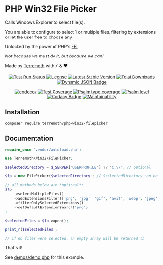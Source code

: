 # PHP Win32 File Picker

Calls Windows Explorer to select file(s).  

You are able to configure to select 1 or multiple files, 
filtering by extensions or let the user free to choose any.

Unlocked by the power of PHP's [FFI](https://www.php.net/manual/en/book.ffi.php)

_Not because we must do it, but because we can!_

Made by [Terremoth](https://github.com/terremoth/) with ⚡ & ❤

<div align="center">
    
[![Test Run Status](https://github.com/terremoth/php-win32-filepicker/actions/workflows/workflow.yml/badge.svg?branch=main)](https://github.com/terremoth/php-win32-filepicker/actions/workflows/workflow.yml)
[![License](https://img.shields.io/github/license/terremoth/php-win32-filepicker.svg?logo=gpl&color=41bb13)](https://github.com/terremoth/php-win32-filepicker/blob/main/LICENSE)
[![Latest Stable Version](https://poser.pugx.org/terremoth/php-win32-filepicker/v/stable)](https://packagist.org/packages/terremoth/php-win32-filepicker)
[![Total Downloads](https://poser.pugx.org/terremoth/php-win32-filepicker/downloads)](https://packagist.org/packages/terremoth/php-win32-filepicker)
[![Dynamic JSON Badge](https://img.shields.io/badge/dynamic/json?url=https%3A%2F%2Fdiscord.com%2Fapi%2Finvites%2FJxFhMVWu82%3Fwith_counts%3Dtrue&query=%24.approximate_member_count&logo=discord&logoColor=white&label=Users%20Total&color=green)](https://discord.gg/JxFhMVWu82)
</div>
<div align="center">

[![codecov](https://codecov.io/gh/terremoth/php-win32-filepicker/graph/badge.svg?token=OK19B0N657)](https://codecov.io/gh/terremoth/php-win32-filepicker)
[![Test Coverage](https://api.codeclimate.com/v1/badges/1ec5c2da0c5a366cecb7/test_coverage)](https://codeclimate.com/github/terremoth/php-win32-filepicker/test_coverage)
[![Psalm type coverage](https://shepherd.dev/github/terremoth/php-win32-filepicker/coverage.svg)](https://shepherd.dev/github/terremoth/php-win32-filepicker)
[![Psalm level](https://shepherd.dev/github/terremoth/php-win32-filepicker/level.svg)](https://shepherd.dev/github/terremoth/php-win32-filepicker)
[![Codacy Badge](https://app.codacy.com/project/badge/Grade/f0b186eb12a745a79b110fde625b645f)](https://app.codacy.com/gh/terremoth/php-win32-filepicker/dashboard?utm_source=gh&utm_medium=referral&utm_content=&utm_campaign=Badge_grade)
[![Maintainability](https://api.codeclimate.com/v1/badges/1ec5c2da0c5a366cecb7/maintainability)](https://codeclimate.com/github/terremoth/php-win32-filepicker/maintainability)
</div>

## Installation

```sh
composer require terremoth/php-win32-filepicker
```

## Documentation

```php
require_once 'vendor/autoload.php';

use Terremoth\Win32\FilePicker;

$selectedDirectory = $_SERVER['USERPROFILE'] ?? 'C:\\'; // optional

$fp = new FilePicker($selectedDirectory); // $selectedDirectory can be null without problem.

// all methods below are *optional*:
$fp
    ->selectMultipleFiles()
    ->addExtensionsFilter(['png', 'jpg', 'gif', 'avif', 'webp', 'jpeg', 'ico', 'bmp'])
    ->filterOnlySelectedExtensions()
    ->setDefaultExtensionSearch('png')
;

$selectedFiles = $fp->open();

print_r($selectedFiles);

// if no files were selected, an empty array will be returned 😉
```

That's it!  

See [demos/demo.php](demos/demo.php) for this example.
